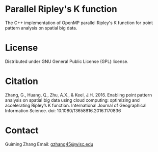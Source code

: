 # Parallel Ripley's K function
The C++ implementation of OpenMP parallel Ripley's K function for point pattern analysis on spatial big data.

# License
Distributed under GNU General Public License (GPL) license.

# Citation
Zhang, G., Huang, Q., Zhu, A.X., & Keel, J.H. 2016. Enabling point pattern analysis on spatial big data using cloud computing: optimizing and accelerating Ripley’s K function. International Journal of Geographical Information Science. doi: 10.1080/13658816.2016.1170836

# Contact
Guiming Zhang
Email: gzhang45@wisc.edu

